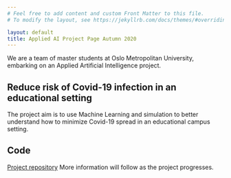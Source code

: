 ```yaml
---
# Feel free to add content and custom Front Matter to this file.
# To modify the layout, see https://jekyllrb.com/docs/themes/#overriding-theme-defaults

layout: default
title: Applied AI Project Page Autumn 2020
---
```

We are a team of master students at Oslo Metropolitan University, embarking on an Applied Artificial Intelligence project.

## Reduce risk of Covid-19 infection in an educational setting
The project aim is to use Machine Learning and simulation to better understand how to minimize Covid-19 spread in an educational campus setting.

## Code
[Project repository](https://github.com/ACIT4040-AI-simulation/AAI-Simulation-Project)
More information will follow as the project progresses.
